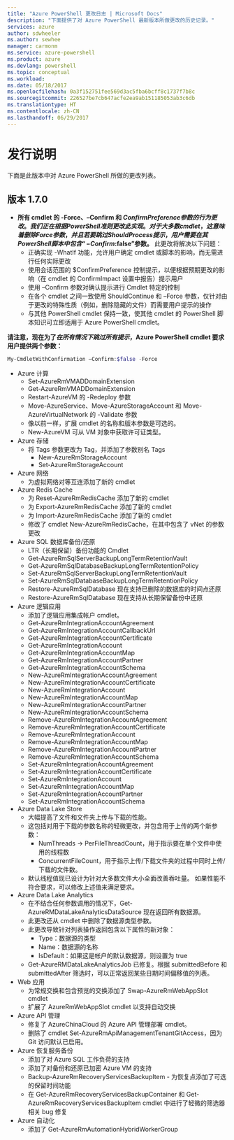 ```yaml
---
title: "Azure PowerShell 更改日志 | Microsoft Docs"
description: "下面提供了对 Azure PowerShell 最新版本所做更改的历史记录。"
services: azure
author: sdwheeler
ms.author: sewhee
manager: carmonm
ms.service: azure-powershell
ms.product: azure
ms.devlang: powershell
ms.topic: conceptual
ms.workload: 
ms.date: 05/18/2017
ms.openlocfilehash: 0a3f152751fee569d3ac5fba6bcff8c1737f7b8c
ms.sourcegitcommit: 226527be7cb647acfe2ea9ab151185053ab3c6db
ms.translationtype: HT
ms.contentlocale: zh-CN
ms.lasthandoff: 06/29/2017
---
```

# <a name="release-notes"></a>发行说明

下面是此版本中对 Azure PowerShell 所做的更改列表。

## <a name="version-170"></a>版本 1.7.0

* **所有 cmdlet 的 -Force、–Confirm 和 $ConfirmPreference 参数的行为更改。我们正在根据 PowerShell 准则更改此实现。对于大多数 cmdlet，这意味着删除 Force 参数，并且若要跳过 ShouldProcess 提示，用户需要在其 PowerShell 脚本中包含“-Confirm:$false”参数。** 此更改将解决以下问题：
  - 正确实现 -WhatIf 功能，允许用户确定 cmdlet 或脚本的影响，而无需进行任何实际更改
  - 使用会话范围的 $ConfirmPreference 控制提示，以便根据预期更改的影响（在 cmdlet 的 ConfirmImpact 设置中报告）提示用户
  - 使用 –Confirm 参数对确认提示进行 Cmdlet 特定的控制
  - 在各个 cmdlet 之间一致使用 ShouldContinue 和 –Force 参数，仅针对由于更改的特殊性质（例如，删除隐藏的文件）而需要用户提示的操作
  - 与其他 PowerShell cmdlet 保持一致，使其他 cmdlet 的 PowerShell 脚本知识可立即适用于 Azure PowerShell cmdlet。

**请注意，现在为了*在所有情况下跳过所有提示*，Azure PowerShell cmdlet 要求用户提供两个参数：**
```powershell
My-CmdletWithConfirmation –Confirm:$false -Force
```
* Azure 计算
  - Set-AzureRmVMADDomainExtension
  - Get-AzureRmVMADDomainExtension
  - Restart-AzureVM 的 -Redeploy 参数
  - Move-AzureService、Move-AzureStorageAccount 和 Move-AzureVirtualNetwork 的 -Validate 参数
  - 像以前一样，扩展 cmdlet 的名称和版本参数是可选的。
  - New-AzureVM 可从 VM 对象中获取许可证类型。
* Azure 存储
  - 将 Tags 参数更改为 Tag，并添加了参数别名 Tags
    + New-AzureRmStorageAccount
    + Set-AzureRmStorageAccount
* Azure 网络
  - 为虚拟网络对等互连添加了新的 cmdlet
* Azure Redis Cache
  - 为 Reset-AzureRmRedisCache 添加了新的 cmdlet
  - 为 Export-AzureRmRedisCache 添加了新的 cmdlet
  - 为 Import-AzureRmRedisCache 添加了新的 cmdlet
  - 修改了 cmdlet New-AzureRmRedisCache，在其中包含了 vNet 的参数更改
* Azure SQL 数据库备份/还原
  - LTR（长期保留）备份功能的 Cmdlet
  - Get-AzureRmSqlServerBackupLongTermRetentionVault
  - Get-AzureRmSqlDatabaseBackupLongTermRetentionPolicy
  - Set-AzureRmSqlServerBackupLongTermRetentionVault
  - Set-AzureRmSqlDatabaseBackupLongTermRetentionPolicy
  - Restore-AzureRmSqlDatabase 现在支持已删除的数据库的时间点还原
  - Restore-AzureRmSqlDatabase 现在支持从长期保留备份中还原
* Azure 逻辑应用
  - 添加了逻辑应用集成帐户 cmdlet。
  - Get-AzureRmIntegrationAccountAgreement
  - Get-AzureRmIntegrationAccountCallbackUrl
  - Get-AzureRmIntegrationAccountCertificate
  - Get-AzureRmIntegrationAccount
  - Get-AzureRmIntegrationAccountMap
  - Get-AzureRmIntegrationAccountPartner
  - Get-AzureRmIntegrationAccountSchema
  - New-AzureRmIntegrationAccountAgreement
  - New-AzureRmIntegrationAccountCertificate
  - New-AzureRmIntegrationAccount
  - New-AzureRmIntegrationAccountMap
  - New-AzureRmIntegrationAccountPartner
  - New-AzureRmIntegrationAccountSchema
  - Remove-AzureRmIntegrationAccountAgreement
  - Remove-AzureRmIntegrationAccountCertificate
  - Remove-AzureRmIntegrationAccount
  - Remove-AzureRmIntegrationAccountMap
  - Remove-AzureRmIntegrationAccountPartner
  - Remove-AzureRmIntegrationAccountSchema
  - Set-AzureRmIntegrationAccountAgreement
  - Set-AzureRmIntegrationAccountCertificate
  - Set-AzureRmIntegrationAccount
  - Set-AzureRmIntegrationAccountMap
  - Set-AzureRmIntegrationAccountPartner
  - Set-AzureRmIntegrationAccountSchema
* Azure Data Lake Store
  - 大幅提高了文件和文件夹上传与下载的性能。
  - 这包括对用于下载的参数名称的轻微更改，并包含用于上传的两个新参数：
    + NumThreads -> PerFileThreadCount，用于指示要在单个文件中使用的线程数
    + ConcurrentFileCount，用于指示上传/下载文件夹的过程中同时上传/下载的文件数。
  - 默认线程值现已设计为针对大多数文件大小全面改善吞吐量。 如果性能不符合要求，可以修改上述值来满足要求。
* Azure Data Lake Analytics
  - 在不结合任何参数调用的情况下，Get-AzureRMDataLakeAnalyticsDataSource 现在返回所有数据源。
  - 此更改还从 cmdlet 中删除了数据源类型参数。
  - 此更改导致针对列表操作返回包含以下属性的新对象：
    + Type：数据源的类型
    + Name：数据源的名称
    + IsDefault：如果这是帐户的默认数据源，则设置为 true
  - Get-AzureRMDataLakeAnalyticsJob 已修复。根据 submittedBefore 和 submittedAfter 筛选时，可以正常返回某些日期时间偏移值的列表。
* Web 应用
  - 为常规交换和包含预览的交换添加了 Swap-AzureRmWebAppSlot cmdlet
  - 扩展了 AzureRmWebAppSlot cmdlet 以支持自动交换
* Azure API 管理
  - 修复了 AzureChinaCloud 的 Azure API 管理部署 cmdlet。
  - 删除了 cmdlet Set-AzureRmApiManagementTenantGitAccess，因为 Git 访问默认已启用。
* Azure 恢复服务备份
  - 添加了对 Azure SQL 工作负荷的支持
  - 添加了对备份和还原已加密 Azure VM 的支持
  - Backup-AzureRmRecoveryServicesBackupItem - 为恢复点添加了可选的保留时间功能
  - 在 Get-AzureRmRecoveryServicesBackupContainer 和 Get-AzureRmRecoveryServicesBackupItem cmdlet 中进行了轻微的筛选器相关 bug 修复
* Azure 自动化
  - 添加了 Get-AzureRmAutomationHybridWorkerGroup
